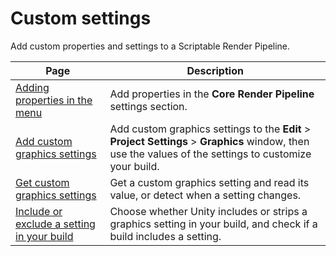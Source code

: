 # Custom settings

Add custom properties and settings to a Scriptable Render Pipeline.

|Page|Description|
|-|-|
|[Adding properties in the menu](adding-properties.md)|Add properties in the **Core Render Pipeline** settings section.|
|[Add custom graphics settings](add-custom-graphics-settings.md)|Add custom graphics settings to the **Edit** > **Project Settings** > **Graphics** window, then use the values of the settings to customize your build.|
|[Get custom graphics settings](get-custom-graphics-settings.md)|Get a custom graphics setting and read its value, or detect when a setting changes.|
|[Include or exclude a setting in your build](choose-whether-unity-includes-a-graphics-setting-in-your-build.md)|Choose whether Unity includes or strips a graphics setting in your build, and check if a build includes a setting.|
